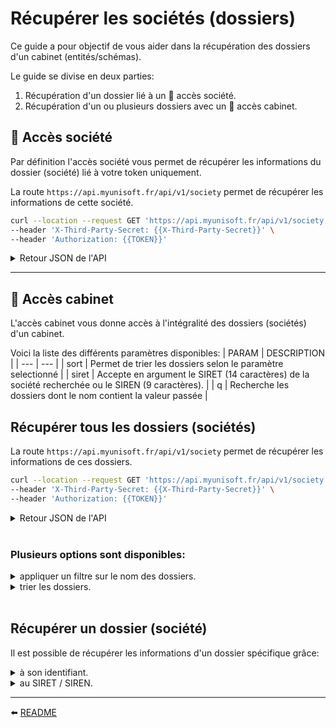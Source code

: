 # Récupérer les sociétés (dossiers)
Ce guide a pour objectif de vous aider dans la récupération des dossiers d'un cabinet (entités/schémas).

Le guide se divise en deux parties:
1. Récupération d'un dossier lié à un 🔸 accès société.
2. Récupération d'un ou plusieurs dossiers avec un 🔹 accès cabinet.

## 🔸 **Accès société**
Par définition l'accès société vous permet de récupérer les informations du dossier (société) lié à votre token uniquement.

La route `https://api.myunisoft.fr/api/v1/society` permet de récupérer les informations de cette société.

```bash
curl --location --request GET 'https://api.myunisoft.fr/api/v1/society' \
--header 'X-Third-Party-Secret: {{X-Third-Party-Secret}}' \
--header 'Authorization: {{TOKEN}}'
```

<details>
  <summary markdown="span">Retour JSON de l'API</summary>

  ```json
  {
    "ape": {
        "id": 385,
        "label": "4618Z",
        "value": "Intermédiaires spécialisés dans le commerce d'autres produits spécifiques"
    },
    "register": null,
    "legal_form": {
        "id": 1,
        "label": "SARL",
        "code": "SARL"
    },
    "road_type": {
        "id": 43,
        "label": "Rond Point",
        "value": "Rond Point"
    },
    "owner_company": {
        "id": 394,
        "label": "CABINET TEST TOVO IV",
        "value": "CABINET TEST TOVO IV"
    },
    "bilan": null,
    "impot": null,
    "vat_regime": {
        "id": 8,
        "label": "Réel Normal Trimestrielle",
        "value": "T"
    },
    "coordonnee": null,
    "footer": null,
    "city": {
        "label": "PARIS 8E ARRONDISSEMENT",
        "value": "PARIS 8E ARRONDISSEMENT"
    },
    "gescom": {
        "label": "Evoliz Banana Split",
        "code": "EBAN",
        "nb_user_required": 0
    },
    "comment": "",
    "society_id": 2123,
    "name": "00001_TEST_DOSSIER_TAHINA",
    "siret": "50112156000013",
    "activity": "",
    "rof_tva": "",
    "rof_tdfc": "IS1",
    "rof_cfe": "",
    "rof_cvae": "",
    "address_number": "12",
    "id_accountant": 4654,
    "id_rm": 4479,
    "id_collab": null,
    "accountant": {
        "id_ex": 4654,
        "prenom": "Nicolas",
        "nom": "Hallaert"
    },
    "rm": {
        "id_ex": 4479,
        "prenom": "Quentin",
        "nom": "Lepateley"
    },
    "collab": null,
    "secured": false,
    "analytics": false,
    "enable_quantity": false,
    "folder_reference": "minhtestdaicacaaaaaaaaaaaa",
    "adherent_code": "",
    "formule_code": "BUSI",
    "safe_status": true,
    "logo": null,
    "address_bis": null,
    "street_name": "CHAMPS ELYSEES M  DASSAULT",
    "complement": "",
    "postal_code": "75008",
    "country": "FRANCE",
    "address": "12 Rond Point CHAMPS ELYSEES M  DASSAULT 75008 PARIS 8E ARRONDISSEMENT FRANCE",
    "id_centre_gestion": 0,
    "code_sheet_group": "ISBICN",
    "registration_date": "2007-11-17",
    "close_entries_VAT": false,
    "id_type_company": 1,
    "id_parent_society": 0,
    "secondary_establishments": null,
    "date_engage_letter": ""
  }
  ```
</details>

---

## 🔹 **Accès cabinet**
L'accès cabinet vous donne accès à l'intégralité des dossiers (sociétés) d'un cabinet.

Voici la liste des différents paramètres disponibles:
| PARAM | DESCRIPTION |
| --- | --- |
| sort | Permet de trier les dossiers selon le paramètre selectionné |
| siret | Accepte en argument le SIRET (14 caractères) de la société recherchée ou le SIREN (9 caractères). |
| q | Recherche les dossiers dont le nom contient la valeur passée |

## Récupérer tous les dossiers (sociétés)
La route `https://api.myunisoft.fr/api/v1/society` permet de récupérer les informations de ces dossiers.

```bash
curl --location --request GET 'https://api.myunisoft.fr/api/v1/society' \
--header 'X-Third-Party-Secret: {{X-Third-Party-Secret}}' \
--header 'Authorization: {{TOKEN}}'
```

<details>
  <summary markdown="span">Retour JSON de l'API</summary>

  ```json
  {
    "row_numbers": 6,
    "pages_number": null,
    "society_array": [
      {
        "ape": "6201Z",
        "city": "ARDILLIERES",
        "name": "3A2ID",
        "step": "",
        "insee": "17018",
        "siret": "838006955",
        "status": "",
        "address": "6 Rue DU RUISSEAU 17290 ARDILLIERES FRANCE",
        "capital": 0,
        "country": "FRANCE",
        "secured": true,
        "analytics": false,
        "member_id": 2,
        "road_type": "Rue",
        "complement": null,
        "coordonnee": [],
        "society_id": 60,
        "address_bis": null,
        "companyType": "",
        "mail_liasse": null,
        "postal_code": "17290",
        "safe_status": true,
        "street_name": "DU RUISSEAU",
        "address_number": "6",
        "enable_quantity": false,
        "id_type_company": 1,
        "folder_reference": null
      },
      {
        "ape": "6920Z",
        "city": "PARIS 20E ARRONDISSEMENT",
        "name": "XG EXPERTISE",
        "step": "",
        "insee": null,
        "siret": "501674212",
        "status": "",
        "address": "36 Rue ETIENNE MAREY 75020 PARIS 20E ARRONDISSEMENT FRANCE",
        "capital": 0,
        "country": "FRANCE",
        "secured": false,
        "analytics": false,
        "member_id": 2,
        "road_type": "Rue",
        "complement": null,
        "coordonnee": [],
        "society_id": 9,
        "address_bis": null,
        "companyType": "",
        "mail_liasse": null,
        "postal_code": "75020",
        "safe_status": true,
        "street_name": "ETIENNE MAREY",
        "address_number": "36",
        "enable_quantity": false,
        "id_type_company": 1,
        "folder_reference": null
      },
      {
        "ape": "4321A",
        "city": "FERDRUPT",
        "name": "MANGEL ELECTRICITE",
        "step": "",
        "insee": "88170",
        "siret": "49401289100011",
        "status": "",
        "address": "22 B DE XONRUPT  88360 FERDRUPT FRANCE",
        "capital": 0,
        "country": "FRANCE",
        "secured": false,
        "analytics": true,
        "member_id": 1,
        "road_type": null,
        "complement": "",
        "coordonnee": [],
        "society_id": 5,
        "address_bis": "B",
        "companyType": "",
        "mail_liasse": null,
        "postal_code": "88360",
        "safe_status": true,
        "street_name": "DE XONRUPT",
        "address_number": "22",
        "enable_quantity": false,
        "id_type_company": 1,
        "folder_reference": null
      },
      {
        "ape": "4776Z",
        "city": "SAINTE-GENEVIEVE-DES-BOIS",
        "name": "AMOUR DE FLEURS",
        "step": "",
        "insee": "91549",
        "siret": "794251157",
        "status": "",
        "address": "152  Avenue GABRIEL PERI  91700 SAINTE-GENEVIEVE-DES-BOIS France",
        "capital": 0,
        "country": "France",
        "secured": true,
        "analytics": false,
        "member_id": 1,
        "road_type": "Avenue",
        "complement": "",
        "coordonnee": [],
        "society_id": 4,
        "address_bis": "",
        "companyType": "",
        "mail_liasse": null,
        "postal_code": "91700",
        "safe_status": true,
        "street_name": "GABRIEL PERI",
        "address_number": "152",
        "enable_quantity": false,
        "id_type_company": 1,
        "folder_reference": null
      },
      {
        "ape": null,
        "city": "",
        "name": "Evoliz démonstration",
        "step": "",
        "insee": null,
        "siret": null,
        "status": "",
        "address": " France",
        "capital": 0,
        "country": "France",
        "secured": false,
        "analytics": true,
        "member_id": 1,
        "road_type": null,
        "complement": null,
        "coordonnee": [],
        "society_id": 2,
        "address_bis": null,
        "companyType": "",
        "mail_liasse": null,
        "postal_code": null,
        "safe_status": true,
        "street_name": null,
        "address_number": null,
        "enable_quantity": false,
        "id_type_company": 1,
        "folder_reference": null
      },
      {
        "ape": "6201Z",
        "city": "LA GARDE",
        "name": "TEST OGA",
        "step": "",
        "insee": "83062",
        "siret": "52251323300018",
        "status": "",
        "address": "176 Avenue JOSPEH LOUIS LAMBOT 83130 LA GARDE FRANCE",
        "capital": 0,
        "country": "FRANCE",
        "secured": false,
        "analytics": true,
        "member_id": 1,
        "road_type": "Avenue",
        "complement": null,
        "coordonnee": [],
        "society_id": 1,
        "address_bis": null,
        "companyType": "",
        "mail_liasse": null,
        "postal_code": "83130",
        "safe_status": true,
        "street_name": "JOSPEH LOUIS LAMBOT",
        "address_number": "176",
        "enable_quantity": false,
        "id_type_company": 1,
        "folder_reference": null
      }
    ]
  }
  ```
</details>

<br>

### Plusieurs options sont disponibles:

<details>
  <summary>appliquer un filtre sur le nom des dossiers.</summary>
  
  | PARAM | DESCRIPTION |
  | --- | --- |
  | q | Recherche les dossiers dont le nom contient la valeur passée |

  ```bash
  curl --location --request GET 'https://api.myunisoft.fr/api/v1/society?q=MyUni' \
  --header 'X-Third-Party-Secret: {{X-Third-Party-Secret}}' \
  --header 'Authorization: {{TOKEN}}' \
  ```

  ```json
  {
    "row_numbers": 3,
    "pages_number": null,
    "society_array": [
      {
        "ape": "6920Z",
        "city": "PARIS 20E ARRONDISSEMENT",
        "name": "MyUnisoft",
        "step": "",
        "insee": null,
        "siret": "501674212",
        "status": "",
        "address": "36 Rue ETIENNE MAREY 75020 PARIS 20E ARRONDISSEMENT FRANCE",
        "capital": 0,
        "country": "FRANCE",
        "secured": false,
        "analytics": false,
        "member_id": 2,
        "road_type": "Rue",
        "complement": null,
        "coordonnee": [],
        "society_id": 9,
        "address_bis": null,
        "companyType": "",
        "mail_liasse": null,
        "postal_code": "75020",
        "safe_status": true,
        "street_name": "ETIENNE MAREY",
        "address_number": "36",
        "enable_quantity": false,
        "id_type_company": 1,
        "folder_reference": null
      },
      {
        "ape": "4321A",
        "city": "FERDRUPT",
        "name": "MyUniforme",
        "step": "",
        "insee": "88170",
        "siret": "49401289100011",
        "status": "",
        "address": "22 B DE XONRUPT  88360 FERDRUPT FRANCE",
        "capital": 0,
        "country": "FRANCE",
        "secured": false,
        "analytics": true,
        "member_id": 1,
        "road_type": null,
        "complement": "",
        "coordonnee": [],
        "society_id": 5,
        "address_bis": "B",
        "companyType": "",
        "mail_liasse": null,
        "postal_code": "88360",
        "safe_status": true,
        "street_name": "DE XONRUPT",
        "address_number": "22",
        "enable_quantity": false,
        "id_type_company": 1,
        "folder_reference": null
      },
      {
        "ape": "4776Z",
        "city": "SAINTE-GENEVIEVE-DES-BOIS",
        "name": "MyUnicode",
        "step": "",
        "insee": "91549",
        "siret": "794251157",
        "status": "",
        "address": "152  Avenue GABRIEL PERI  91700 SAINTE-GENEVIEVE-DES-BOIS France",
        "capital": 0,
        "country": "France",
        "secured": true,
        "analytics": false,
        "member_id": 1,
        "road_type": "Avenue",
        "complement": "",
        "coordonnee": [],
        "society_id": 4,
        "address_bis": "",
        "companyType": "",
        "mail_liasse": null,
        "postal_code": "91700",
        "safe_status": true,
        "street_name": "GABRIEL PERI",
        "address_number": "152",
        "enable_quantity": false,
        "id_type_company": 1,
        "folder_reference": null
      }
    ]
  }
  ```
</details>

<details>
  <summary>trier les dossiers.</summary>
  
  | PARAM | DESCRIPTION |
  | --- | --- |
  | sort | Permet de trier les dossiers selon le paramètre selectionné |

  Liste des paramètres:
  - name
  - city
  - ape
  - siret
  - status
  - step
  - folder_reference

  Directions:
  - asc (croissant)
  - desc (décroissant)

  ```bash
  curl --location --request GET 'https://api.myunisoft.fr/api/v1/society?sort={"column":"name","direction":"asc"}' \
  --header 'X-Third-Party-Secret: {{X-Third-Party-Secret}}' \
  --header 'Authorization: {{TOKEN}}' \
  ```

  ```json
  {
    "row_numbers": 3,
    "pages_number": null,
    "society_array": [
      {
        "ape": "6920Z",
        "city": "PARIS 20E ARRONDISSEMENT",
        "name": "AAA",
        "step": "",
        "insee": null,
        "siret": "501674212",
        "status": "",
        "address": "36 Rue ETIENNE MAREY 75020 PARIS 20E ARRONDISSEMENT FRANCE",
        "capital": 0,
        "country": "FRANCE",
        "secured": false,
        "analytics": false,
        "member_id": 2,
        "road_type": "Rue",
        "complement": null,
        "coordonnee": [],
        "society_id": 9,
        "address_bis": null,
        "companyType": "",
        "mail_liasse": null,
        "postal_code": "75020",
        "safe_status": true,
        "street_name": "ETIENNE MAREY",
        "address_number": "36",
        "enable_quantity": false,
        "id_type_company": 1,
        "folder_reference": null
      },
      {
        "ape": "4321A",
        "city": "FERDRUPT",
        "name": "BBB",
        "step": "",
        "insee": "88170",
        "siret": "49401289100011",
        "status": "",
        "address": "22 B DE XONRUPT  88360 FERDRUPT FRANCE",
        "capital": 0,
        "country": "FRANCE",
        "secured": false,
        "analytics": true,
        "member_id": 1,
        "road_type": null,
        "complement": "",
        "coordonnee": [],
        "society_id": 5,
        "address_bis": "B",
        "companyType": "",
        "mail_liasse": null,
        "postal_code": "88360",
        "safe_status": true,
        "street_name": "DE XONRUPT",
        "address_number": "22",
        "enable_quantity": false,
        "id_type_company": 1,
        "folder_reference": null
      },
      {
        "ape": "4776Z",
        "city": "SAINTE-GENEVIEVE-DES-BOIS",
        "name": "CCC",
        "step": "",
        "insee": "91549",
        "siret": "794251157",
        "status": "",
        "address": "152  Avenue GABRIEL PERI  91700 SAINTE-GENEVIEVE-DES-BOIS France",
        "capital": 0,
        "country": "France",
        "secured": true,
        "analytics": false,
        "member_id": 1,
        "road_type": "Avenue",
        "complement": "",
        "coordonnee": [],
        "society_id": 4,
        "address_bis": "",
        "companyType": "",
        "mail_liasse": null,
        "postal_code": "91700",
        "safe_status": true,
        "street_name": "GABRIEL PERI",
        "address_number": "152",
        "enable_quantity": false,
        "id_type_company": 1,
        "folder_reference": null
      }
    ]
  }
  ```
</details>

<br>

## Récupérer un dossier (société)

Il est possible de récupérer les informations d'un dossier spécifique grâce:
<details>
  <summary>à son identifiant.</summary>

  **Récupération par ID**

  Ajoutez le header `society-id` ayant pour valeur l'ID du dossier voulu.
  ```bash
  curl --location --request GET 'https://api.myunisoft.fr/api/v1/society' \
  --header 'X-Third-Party-Secret: {{X-Third-Party-Secret}}' \
  --header 'Authorization: {{TOKEN}}' \
  --header 'society-id: 2123'
  ```

  > Le retour JSON de l'API a la même structure que le retour JSON avec accès société.
</details>

<details>
  <summary>au SIRET / SIREN.</summary>

  **Récupération par SIRET / SIREN**

  Ajoutez le paramètre `siret` ayant pour valeur [le SIRET ou le SIREN](https://www.economie.gouv.fr/entreprises/numeros-siren-siret) de la société recherchée à la ["query string"](https://en.wikipedia.org/wiki/Query_string).

  | PARAM | DESCRIPTION |
  | --- | --- |
  | siret | Accepte en argument le SIRET (14 caractères) de la société recherchée ou le SIREN (9 caractères). |

  ```bash
  curl --location --request GET 'https://api.myunisoft.fr/api/v1/society?siret=50112156000013' \
  --header 'X-Third-Party-Secret: {{X-Third-Party-Secret}}' \
  --header 'Authorization: {{TOKEN}}'
  ```

  > Le retour JSON de l'API a la même structure que le retour JSON avec accès société.
</details>

---

⬅️ [README](../README.md)
